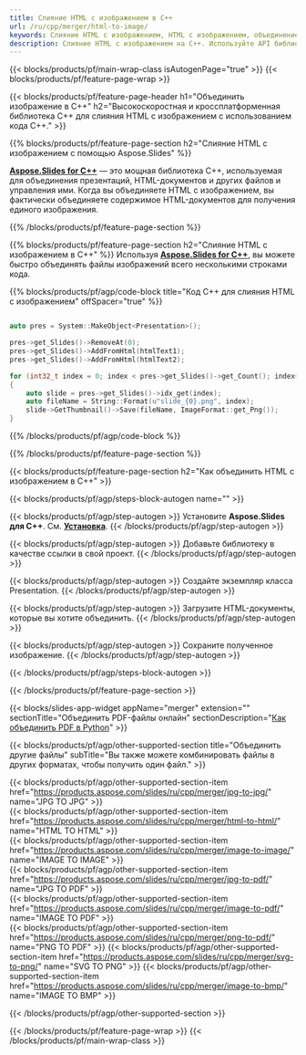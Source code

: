 ```yaml
---
title: Слияние HTML с изображением в C++
url: /ru/cpp/merger/html-to-image/
keywords: Слияние HTML с изображением, HTML с изображением, объединение HTML, объединение HTML, изображения, API C++, библиотека C++
description: Слияние HTML с изображением на C++. Используйте API библиотеки C++ для объединения HTML с изображением
---
```


{{< blocks/products/pf/main-wrap-class isAutogenPage="true" >}}
{{< blocks/products/pf/feature-page-wrap >}}

{{< blocks/products/pf/feature-page-header h1="Объединить изображение в C++" h2="Высокоскоростная и кроссплатформенная библиотека C++ для слияния HTML с изображением с использованием кода C++." >}}

{{% blocks/products/pf/feature-page-section h2="Слияние HTML с изображением с помощью Aspose.Slides" %}}

[**Aspose.Slides for C++**](https://products.aspose.com/slides/ru/cpp/) — это мощная библиотека C++, используемая для объединения презентаций, HTML-документов и других файлов и управления ими. Когда вы объединяете HTML с изображением, вы фактически объединяете содержимое HTML-документов для получения единого изображения. 

{{% /blocks/products/pf/feature-page-section %}}




{{% blocks/products/pf/feature-page-section  h2="Слияние HTML с изображением в C++" %}}
Используя [**Aspose.Slides for C++**](https://products.aspose.com/slides/ru/cpp/), вы можете быстро объединять файлы изображений всего несколькими строками кода.

{{% blocks/products/pf/agp/code-block title="Код C++ для слияния HTML с изображением" offSpacer="true" %}}
```cpp

auto pres = System::MakeObject<Presentation>();

pres->get_Slides()->RemoveAt(0);
pres->get_Slides()->AddFromHtml(htmlText1);
pres->get_Slides()->AddFromHtml(htmlText2);

for (int32_t index = 0; index < pres->get_Slides()->get_Count(); index++)
{
    auto slide = pres->get_Slides()->idx_get(index);
    auto fileName = String::Format(u"slide_{0}.png", index);
    slide->GetThumbnail()->Save(fileName, ImageFormat::get_Png());
}
```
{{% /blocks/products/pf/agp/code-block %}}

{{% /blocks/products/pf/feature-page-section %}}




{{< blocks/products/pf/feature-page-section  h2="Как объединить HTML с изображением в C++" >}}


{{< blocks/products/pf/agp/steps-block-autogen name="" >}}


{{< blocks/products/pf/agp/step-autogen >}}
Установите **Aspose.Slides для C++**. См. [**Установка**](https://docs.aspose.com/slides/cpp/installation/).
{{< /blocks/products/pf/agp/step-autogen >}}

{{< blocks/products/pf/agp/step-autogen >}}
Добавьте библиотеку в качестве ссылки в свой проект.
{{< /blocks/products/pf/agp/step-autogen >}}

{{< blocks/products/pf/agp/step-autogen >}}
Создайте экземпляр класса Presentation.
{{< /blocks/products/pf/agp/step-autogen >}}

{{< blocks/products/pf/agp/step-autogen >}}
Загрузите HTML-документы, которые вы хотите объединить.
{{< /blocks/products/pf/agp/step-autogen >}}

{{< blocks/products/pf/agp/step-autogen >}}
Сохраните полученное изображение.
{{< /blocks/products/pf/agp/step-autogen >}}


{{< /blocks/products/pf/agp/steps-block-autogen >}}


{{< /blocks/products/pf/feature-page-section >}}




{{< blocks/slides-app-widget  appName="merger" extension="" sectionTitle="Объединить PDF-файлы онлайн" sectionDescription="[Как объединить PDF в Python](https://products.aspose.com/slides/ru/python-net/merge/pdf/)" >}}

{{< blocks/products/pf/agp/other-supported-section title="Объединить другие файлы" subTitle="Вы также можете комбинировать файлы в других форматах, чтобы получить один файл." >}}

{{< blocks/products/pf/agp/other-supported-section-item href="https://products.aspose.com/slides/ru/cpp/merger/jpg-to-jpg/" name="JPG TO JPG" >}}    
{{< blocks/products/pf/agp/other-supported-section-item href="https://products.aspose.com/slides/ru/cpp/merger/html-to-html/" name="HTML TO HTML" >}}  
{{< blocks/products/pf/agp/other-supported-section-item href="https://products.aspose.com/slides/ru/cpp/merger/image-to-image/" name="IMAGE TO IMAGE" >}}  
{{< blocks/products/pf/agp/other-supported-section-item href="https://products.aspose.com/slides/ru/cpp/merger/jpg-to-pdf/" name="JPG TO PDF" >}}  
{{< blocks/products/pf/agp/other-supported-section-item href="https://products.aspose.com/slides/ru/cpp/merger/image-to-pdf/" name="IMAGE TO PDF" >}}  
{{< blocks/products/pf/agp/other-supported-section-item href="https://products.aspose.com/slides/ru/cpp/merger/png-to-pdf/" name="PNG TO PDF" >}}
{{< blocks/products/pf/agp/other-supported-section-item href="https://products.aspose.com/slides/ru/cpp/merger/svg-to-png/" name="SVG TO PNG" >}} 
{{< blocks/products/pf/agp/other-supported-section-item href="https://products.aspose.com/slides/ru/cpp/merger/image-to-bmp/" name="IMAGE TO BMP" >}} 
    
  


{{< /blocks/products/pf/agp/other-supported-section >}}

{{< /blocks/products/pf/feature-page-wrap >}}
{{< /blocks/products/pf/main-wrap-class >}}